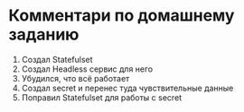# Комментари по домашнему заданию
1. Создал Statefulset
2. Создал Headless сервис для него
3. Убудился, что всё работает
4. Создал secret и перенес туда чувствительные данные
5. Поправил Statefulset для работы с secret
